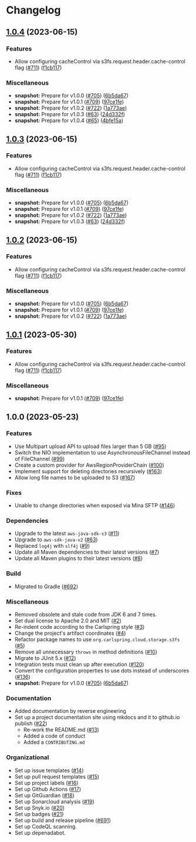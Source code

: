 # Changelog

## [1.0.4](https://github.com/steve-todorov/s3fs-nio-release/compare/v1.0.4-SNAPSHOT...v1.0.4) (2023-06-15)


### Features

* Allow configuring cacheControl via s3fs.request.header.cache-control flag ([#711](https://github.com/steve-todorov/s3fs-nio-release/issues/711)) ([f1cb117](https://github.com/steve-todorov/s3fs-nio-release/commit/f1cb1170a824b879228eda3fb1cdfbf5d322b8d2))


### Miscellaneous

* **snapshot:** Prepare for v1.0.0 ([#705](https://github.com/steve-todorov/s3fs-nio-release/issues/705)) ([6b5da67](https://github.com/steve-todorov/s3fs-nio-release/commit/6b5da67b00007289a9b0cae33e6f7ef0cc2aff1a))
* **snapshot:** Prepare for v1.0.1 ([#709](https://github.com/steve-todorov/s3fs-nio-release/issues/709)) ([97ce1fe](https://github.com/steve-todorov/s3fs-nio-release/commit/97ce1fe384cce3c77d2fe05c3dad1a88d1b8c5d2))
* **snapshot:** Prepare for v1.0.2 ([#722](https://github.com/steve-todorov/s3fs-nio-release/issues/722)) ([1a773ae](https://github.com/steve-todorov/s3fs-nio-release/commit/1a773ae98f78dc1c3af1aec1311d66e9590d0a38))
* **snapshot:** Prepare for v1.0.3 ([#63](https://github.com/steve-todorov/s3fs-nio-release/issues/63)) ([24d332f](https://github.com/steve-todorov/s3fs-nio-release/commit/24d332f60c461b59b74a75b53956288042ec1310))
* **snapshot:** Prepare for v1.0.4 ([#65](https://github.com/steve-todorov/s3fs-nio-release/issues/65)) ([4bfe15a](https://github.com/steve-todorov/s3fs-nio-release/commit/4bfe15a6d3bd072dd82165df224e68a707e62e3d))

## [1.0.3](https://github.com/steve-todorov/s3fs-nio-release/compare/v1.0.3-SNAPSHOT...v1.0.3) (2023-06-15)


### Features

* Allow configuring cacheControl via s3fs.request.header.cache-control flag ([#711](https://github.com/steve-todorov/s3fs-nio-release/issues/711)) ([f1cb117](https://github.com/steve-todorov/s3fs-nio-release/commit/f1cb1170a824b879228eda3fb1cdfbf5d322b8d2))


### Miscellaneous

* **snapshot:** Prepare for v1.0.0 ([#705](https://github.com/steve-todorov/s3fs-nio-release/issues/705)) ([6b5da67](https://github.com/steve-todorov/s3fs-nio-release/commit/6b5da67b00007289a9b0cae33e6f7ef0cc2aff1a))
* **snapshot:** Prepare for v1.0.1 ([#709](https://github.com/steve-todorov/s3fs-nio-release/issues/709)) ([97ce1fe](https://github.com/steve-todorov/s3fs-nio-release/commit/97ce1fe384cce3c77d2fe05c3dad1a88d1b8c5d2))
* **snapshot:** Prepare for v1.0.2 ([#722](https://github.com/steve-todorov/s3fs-nio-release/issues/722)) ([1a773ae](https://github.com/steve-todorov/s3fs-nio-release/commit/1a773ae98f78dc1c3af1aec1311d66e9590d0a38))
* **snapshot:** Prepare for v1.0.3 ([#63](https://github.com/steve-todorov/s3fs-nio-release/issues/63)) ([24d332f](https://github.com/steve-todorov/s3fs-nio-release/commit/24d332f60c461b59b74a75b53956288042ec1310))

## [1.0.2](https://github.com/steve-todorov/s3fs-nio-release/compare/v1.0.2-SNAPSHOT...v1.0.2) (2023-06-15)


### Features

* Allow configuring cacheControl via s3fs.request.header.cache-control flag ([#711](https://github.com/steve-todorov/s3fs-nio-release/issues/711)) ([f1cb117](https://github.com/steve-todorov/s3fs-nio-release/commit/f1cb1170a824b879228eda3fb1cdfbf5d322b8d2))


### Miscellaneous

* **snapshot:** Prepare for v1.0.0 ([#705](https://github.com/steve-todorov/s3fs-nio-release/issues/705)) ([6b5da67](https://github.com/steve-todorov/s3fs-nio-release/commit/6b5da67b00007289a9b0cae33e6f7ef0cc2aff1a))
* **snapshot:** Prepare for v1.0.1 ([#709](https://github.com/steve-todorov/s3fs-nio-release/issues/709)) ([97ce1fe](https://github.com/steve-todorov/s3fs-nio-release/commit/97ce1fe384cce3c77d2fe05c3dad1a88d1b8c5d2))
* **snapshot:** Prepare for v1.0.2 ([#722](https://github.com/steve-todorov/s3fs-nio-release/issues/722)) ([1a773ae](https://github.com/steve-todorov/s3fs-nio-release/commit/1a773ae98f78dc1c3af1aec1311d66e9590d0a38))

## [1.0.1](https://github.com/carlspring/s3fs-nio/compare/v1.0.0...v1.0.1) (2023-05-30)

### Features

* Allow configuring cacheControl via s3fs.request.header.cache-control flag ([#711](https://github.com/carlspring/s3fs-nio/issues/711)) ([f1cb117](https://github.com/carlspring/s3fs-nio/commit/f1cb1170a824b879228eda3fb1cdfbf5d322b8d2))

### Miscellaneous

* **snapshot:** Prepare for v1.0.1 ([#709](https://github.com/carlspring/s3fs-nio/issues/709)) ([97ce1fe](https://github.com/carlspring/s3fs-nio/commit/97ce1fe384cce3c77d2fe05c3dad1a88d1b8c5d2))


## 1.0.0 (2023-05-23)


### Features

* Use Multipart upload API to upload files larger than 5 GB ([#95](https://github.com/carlspring/s3fs-nio/issues/95))
* Switch the NIO implementation to use AsynchronousFileChannel instead of FileChannel ([#99](https://github.com/carlspring/s3fs-nio/issues/99))
* Create a custom provider for AwsRegionProviderChain ([#100](https://github.com/carlspring/s3fs-nio/issues/100))
* Implement support for deleting directories recursively ([#163](https://github.com/carlspring/s3fs-nio/issues/163))
* Allow long file names to be uploaded to S3 ([#167](https://github.com/carlspring/s3fs-nio/issues/167))

### Fixes

* Unable to change directories when exposed via Mina SFTP ([#146](https://github.com/carlspring/s3fs-nio/issues/146))

### Dependencies

* Upgrade to the latest `aws-java-sdk-s3` ([#11](https://github.com/carlspring/s3fs-nio/issues/11))
* Upgrade to `aws-sdk-java-v2` ([#63](https://github.com/carlspring/s3fs-nio/issues/63))
* Replaced `log4j` with `slf4j` ([#9](https://github.com/carlspring/s3fs-nio/issues/9))
* Update all Maven dependencies to their latest versions ([#7](https://github.com/carlspring/s3fs-nio/issues/7))
* Update all Maven plugins to their latest versions ([#8](https://github.com/carlspring/s3fs-nio/issues/8))

### Build

* Migrated to Gradle ([#692](https://github.com/carlspring/s3fs-nio/issues/692))

### Miscellaneous

* Removed obsolete and stale code from JDK 6 and 7 times.
* Set dual license to Apache 2.0 and MIT ([#2](https://github.com/carlspring/s3fs-nio/issues/2))
* Re-indent code according to the Carlspring style ([#3](https://github.com/carlspring/s3fs-nio/issues/3))
* Change the project's artifact coordinates ([#4](https://github.com/carlspring/s3fs-nio/issues/4))
* Refactor package names to use `org.carlspring.cloud.storage.s3fs` ([#5](https://github.com/carlspring/s3fs-nio/issues/5))
* Remove all unnecessary `throws` in method definitions ([#10](https://github.com/carlspring/s3fs-nio/issues/10))
* Migrate to JUnit 5.x ([#12](https://github.com/carlspring/s3fs-nio/issues/12))
* Integration tests must clean up after execution ([#120](https://github.com/carlspring/s3fs-nio/issues/120))
* Convert the configuration properties to use dots instead of underscores ([#136](https://github.com/carlspring/s3fs-nio/issues/136))
* **snapshot:** Prepare for v1.0.0 ([#705](https://github.com/carlspring/s3fs-nio/issues/705)) ([6b5da67](https://github.com/carlspring/s3fs-nio/commit/6b5da67b00007289a9b0cae33e6f7ef0cc2aff1a))

### Documentation

* Added documentation by reverse engineering
* Set up a project documentation site using mkdocs and it to github.io publish ([#22](https://github.com/carlspring/s3fs-nio/issues/22))
    * Re-work the README.md ([#13](https://github.com/carlspring/s3fs-nio/issues/13))
    * Added a code of conduct
    * Added a `CONTRIBUTING.md`

### Organizational

* Set up issue templates ([#14](https://github.com/carlspring/s3fs-nio/issues/14))
* Set up pull request templates ([#15](https://github.com/carlspring/s3fs-nio/issues/15))
* Set up project labels ([#16](https://github.com/carlspring/s3fs-nio/issues/16))
* Set up Github Actions ([#17](https://github.com/carlspring/s3fs-nio/issues/17))
* Set up GitGuardian ([#18](https://github.com/carlspring/s3fs-nio/issues/18))
* Set up Sonarcloud analysis ([#19](https://github.com/carlspring/s3fs-nio/issues/19))
* Set up Snyk.io ([#20](https://github.com/carlspring/s3fs-nio/issues/20))
* Set up badges ([#21](https://github.com/carlspring/s3fs-nio/issues/21))
* Set up build and release pipeline ([#691](https://github.com/carlspring/s3fs-nio/issues/691))
* Set up CodeQL scanning.
* Set up depenadabot.
